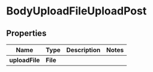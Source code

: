 

# BodyUploadFileUploadPost


## Properties

| Name | Type | Description | Notes |
|------------ | ------------- | ------------- | -------------|
|**uploadFile** | **File** |  |  |



